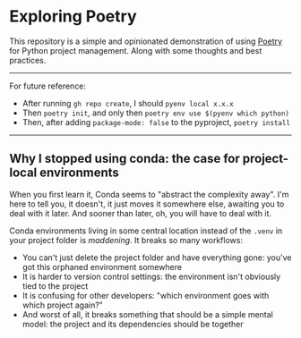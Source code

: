 # Exploring Poetry

This repository is a simple and opinionated demonstration of using [Poetry](https://python-poetry.org/) for Python project management. Along with some thoughts and best practices.

---
For future reference:

- After running `gh repo create`, I should `pyenv local x.x.x`
- Then `poetry init`, and only then `poetry env use $(pyenv which python)`
- Then, after adding `package-mode: false` to the pyproject, `poetry install`
---

## Why I stopped using conda: the case for project-local environments

When you first learn it, Conda seems to "abstract the complexity away". I'm here to tell you, it doesn't, it just moves it somewhere else, awaiting you to deal with it later. And sooner than later, oh, you will have to deal with it.

Conda environments living in some central location instead of the `.venv` in your project folder is *maddening*. It breaks so many workflows:

- You can't just delete the project folder and have everything gone: you've got this orphaned environment somewhere
- It is harder to version control settings: the environment isn't obviously tied to the project
- It is confusing for other developers: "which environment goes with which project again?"
- And worst of all, it breaks something that should be a simple mental model: the project and its dependencies should be together
